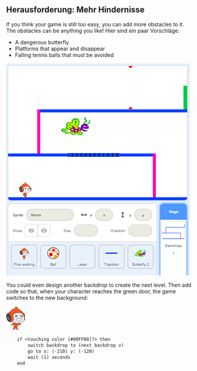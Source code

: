 ## Herausforderung: Mehr Hindernisse

If you think your game is still too easy, you can add more obstacles to it. The obstacles can be anything you like! Hier sind ein paar Vorschläge:

+ A dangerous butterfly
+ Platforms that appear and disappear
+ Falling tennis balls that must be avoided

![Screenshot](images/dodge-obstacles.png)

You could even design another backdrop to create the next level. Then add code so that, when your character reaches the green door, the game switches to the new background:

![pico walking sprite](images/pico_walking_sprite.png)

```blocks3
    if <touching color [#00FF00]?> then
        switch backdrop to (next backdrop v)
        go to x: (-210) y: (-120)
        wait (1) seconds
    end
```
